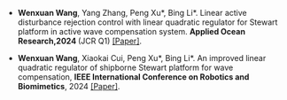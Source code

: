 - <strong>Wenxuan Wang</strong>, Yang Zhang, Peng Xu*, Bing Li*. Linear active disturbance rejection control with linear quadratic regulator for Stewart platform in active wave compensation system. <strong>Applied Ocean Research,2024 </strong> (JCR Q1) [[Paper]](https://doi.org/10.2139/ssrn.4896024).

- <strong>Wenxuan Wang</strong>, Xiaokai Cui, Peng Xu*, Bing Li*. An improved linear quadratic regulator of shipborne Stewart platform for wave compensation, <strong>IEEE International Conference on Robotics and Biomimetics</strong>, 2024 [[Paper]](static/assets/2.pdf).
